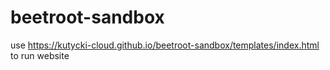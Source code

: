 # beetroot-sandbox
use https://kutycki-cloud.github.io/beetroot-sandbox/templates/index.html to run website
